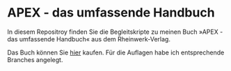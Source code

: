 # APEX - das umfassende Handbuch

In diesem Repositroy finden Sie die Begleitskripte zu meinen Buch »APEX - das umfassende Handbuch« aus dem Rheinwerk-Verlag.

Das Buch können Sie [hier](https://www.rheinwerk-verlag.de/oracle-apex-das-umfassende-handbuch/) kaufen. Für die Auflagen habe ich entsprechende Branches angelegt.
